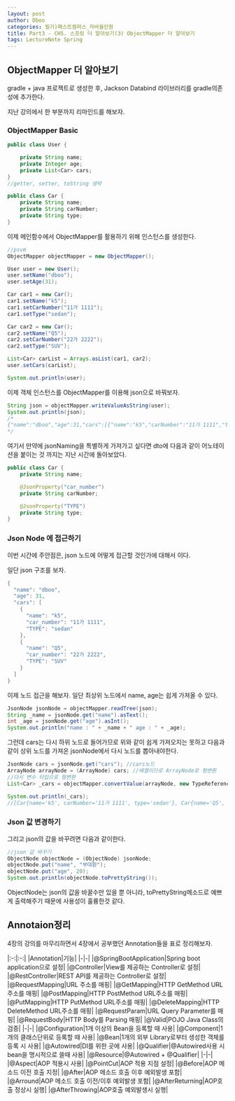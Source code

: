 ```yaml
---
layout: post
author: Dboo
categories: 필기)패스트캠퍼스_자바올인원
title: Part3 - CH5. 스프링 더 알아보기(3) ObjectMapper 더 알아보기
tags: LectureNote Spring
---
```


## ObjectMapper 더 알아보기

gradle + java 프로젝트로 생성한 후, Jackson Databind 라이브러리를 gradle의존성에 추가한다.

지난 강의에서 한 부분까지 리마인드를 해보자.

### ObjectMapper Basic

~~~java
public class User {

    private String name;
    private Integer age;
    private List<Car> cars;
}
//getter, setter, toString 생략
~~~

~~~java
public class Car {
    private String name;
    private String carNumber;
    private String type;
}
~~~

이제 메인함수에서 ObjectMapper를 활용하기 위해 인스턴스를 생성한다.

~~~java
//psvm
ObjectMapper objectMapper = new ObjectMapper();

User user = new User();
user.setName("dboo");
user.setAge(31);

Car car1 = new Car();
car1.setName("k5");
car1.setCarNumber("11가 1111");
car1.setType("sedan");

Car car2 = new Car();
car2.setName("Q5");
car2.setCarNumber("22가 2222");
car2.setType("SUV");

List<Car> carList = Arrays.asList(car1, car2);
user.setCars(carList);

System.out.println(user);
~~~

이제 객체 인스턴스를 ObjectMapper를 이용해 json으로 바꿔보자.

~~~java
String json = objectMapper.writeValueAsString(user);
System.out.println(json);
/*
{"name":"dboo","age":31,"cars":[{"name":"k5","carNumber":"11가 1111","type":"sedan"},{"name":"Q5","carNumber":"22가 2222","type":"SUV"}]}
*/
~~~

여기서 만약에 jsonNaming을 특별하게 가져가고 싶다면 dto에 다음과 같이 어노테이션을 붙이는 것 까지는
지난 시간에 돌아보았다.

~~~java
public class Car {
    private String name;

    @JsonProperty("car_number")
    private String carNumber;

    @JsonProperty("TYPE")
    private String type;
}
~~~

### Json Node 에 접근하기

이번 시간에 주안점은, json 노드에 어떻게 접근할 것인가에 대해서 이다.

일단 json 구조를 보자.

~~~java
{
  "name": "dboo",
  "age": 31,
  "cars": [
    {
      "name": "k5",
      "car_number": "11가 1111",
      "TYPE": "sedan"
    },
    {
      "name": "Q5",
      "car_number": "22가 2222",
      "TYPE": "SUV"
    }
  ]
}
~~~

이제 노드 접근을 해보자. 일단 최상위 노드에서 name, age는 쉽게 가져올 수 있다.

~~~java
JsonNode jsonNode = objectMapper.readTree(json);
String _name = jsonNode.get("name").asText();
int _age = jsonNode.get("age").asInt();
System.out.println("name : " + _name + " age : " + _age);
~~~

그런데 cars는 다시 하위 노드로 들어가므로 위와 같이 쉽게 가져오지는 못하고 다음과 같이 상위 노드를 가져온
jsonNode에서 다시 노드를 뽑아내야한다.

~~~java
JsonNode cars = jsonNode.get("cars"); //cars노드
ArrayNode arrayNode = (ArrayNode) cars; //배열이므로 ArrayNode로 형변환
//다시 변수 타입으로 형변환
List<Car> _cars = objectMapper.convertValue(arrayNode, new TypeReference<List<Car>>() {});

System.out.println(_cars);
//[Car{name='k5', carNumber='11가 1111', type='sedan'}, Car{name='Q5', carNumber='22가 2222', type='SUV'}]
~~~

### Json 값 변경하기

그리고 json의 값을 바꾸려면 다음과 같이한다.

~~~java
//json 값 바꾸기
ObjectNode objectNode = (ObjectNode) jsonNode;
objectNode.put("name", "부대환");
objectNode.put("age", 20);
System.out.println(objectNode.toPrettyString());
~~~

ObjectNode는 json의 값을 바꿀수만 있을 뿐 아니라, toPrettyString메소드로 예쁘게 출력해주기 때문에
사용성이 훌륭한것 같다.


## Annotaion정리

4장의 강의를 마무리하면서 4장에서 공부했던 Annotation들을 표로 정리해보자.

|:-:|:-:|
|Annotation|기능|
|-|-|
|@SpringBootApplication|Spring boot application으로 설정|
|@Controller|View를 제공하는 Controller로 설정|
|@RestController|REST API를 제공하는 Controller로 설정|
|@RequestMapping|URL 주소를 매핑|
|@GetMapping|HTTP GetMethod URL주소를 매핑|
|@PostMapping|HTTP PostMethod URL주소를 매핑|
|@PutMapping|HTTP PutMethod URL주소를 매핑|
|@DeleteMapping|HTTP DeleteMethod URL주소를 매핑|
|@RequestParam|URL Query Parameter를 매핑|
|@RequestBody|HTTP Body를 Parsing 매핑|
|@Valid|POJO Java Class의 검증|
|-|-|
|@Configuration|1개 이상의 Bean을 등록할 때 사용|
|@Component|1개의 클래스단위로 등록할 때 사용|
|@Bean|1개의 외부 Library로부터 생성한 객체를 등록 시 사용|
|@Autowired|DI를 위한 곳에 사용|
|@Qualifier|@Autowired사용 시 bean을 명시적으로 쓸때 사용|
|@Resource|@Autowired + @Qualifier|
|-|-|
|@Aspect|AOP 적용시 사용|
|@PointCut|AOP 적용 지점 설정|
|@Before|AOP 메소드 이전 호출 지정|
|@After|AOP 메소드 호출 이후 예외발생 포함|
|@Arround|AOP 메소드 호출 이전/이후 예외발생 포함|
|@AfterReturning|AOP호출 정상시 실행|
|@AfterThrowing|AOP호출 예외발생시 실행|
